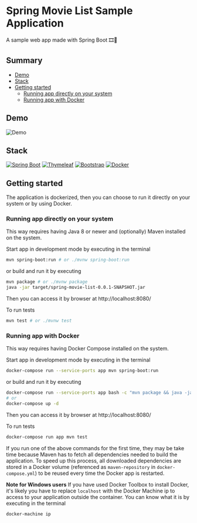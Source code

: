 # Spring Movie List Sample Application 
A sample web app made with Spring Boot 🎞️🍿

## Summary
- [Demo](#demo)
- [Stack](#stack)
- [Getting started](#getting-started)
    * [Running app directly on your system](#running-app-directly-on-your-system)
    * [Running app with Docker](#running-app-with-docker)

## Demo

![Demo](https://github.com/lgcolella/spring-movie-list/raw/master/repository/demo.gif "Demo")

## Stack
[![Spring Boot](https://github.com/lgcolella/spring-movie-list/raw/master/repository/spring-boot.png "Spring Boot")](https://spring.io/projects/spring-boot)
[![Thymeleaf](https://github.com/lgcolella/spring-movie-list/raw/master/repository/thymeleaf.png "Thymeleaf")](https://www.thymeleaf.org/)
[![Bootstrap](https://github.com/lgcolella/spring-movie-list/raw/master/repository/bootstrap.png "Bootstrap")](https://getbootstrap.com/)
[![Docker](https://github.com/lgcolella/spring-movie-list/raw/master/repository/docker.png "Docker")](https://www.docker.com/)

## Getting started

The application is dockerized, then you can choose to run it directly on your system or by using Docker.

### Running app directly on your system

This way requires having Java 8 or newer and (optionally) Maven installed on the system.

Start app in development mode by executing in the terminal
```sh
mvn spring-boot:run # or ./mvnw spring-boot:run
```

or build and run it by executing
```sh
mvn package # or ./mvnw package
java -jar target/spring-movie-list-0.0.1-SNAPSHOT.jar
```

Then you can access it by browser at http://localhost:8080/

To run tests
```sh
mvn test # or ./mvnw test
```

### Running app with Docker

This way requires having Docker Compose installed on the system.

Start app in development mode by executing in the terminal
```sh
docker-compose run --service-ports app mvn spring-boot:run
```

or build and run it by executing
```sh
docker-compose run --service-ports app bash -c "mvn package && java -jar target/spring-movie-list-0.0.1-SNAPSHOT.jar"
# or
docker-compose up -d
```

Then you can access it by browser at http://localhost:8080/

To run tests
```sh
docker-compose run app mvn test
```

If you run one of the above commands for the first time, they may be take time because Maven has to fetch all dependencies needed to build the application.
To speed up this process, all downloaded dependencies are stored in a Docker volume (referenced as `maven-repository` in `docker-compose.yml`) to be reused every time the Docker app is restarted.

**Note for Windows users**
If you have used Docker Toolbox to install Docker, it's likely you have to replace `localhost` with the Docker Machine ip to access to your application outside the container.
You can know what it is by executing in the terminal

```sh
docker-machine ip
```
